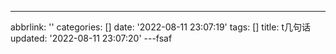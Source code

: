 ---
abbrlink: ''
categories: []
date: '2022-08-11 23:07:19'
tags: []
title: t几句话
updated: '2022-08-11 23:07:20'
---fsaf
